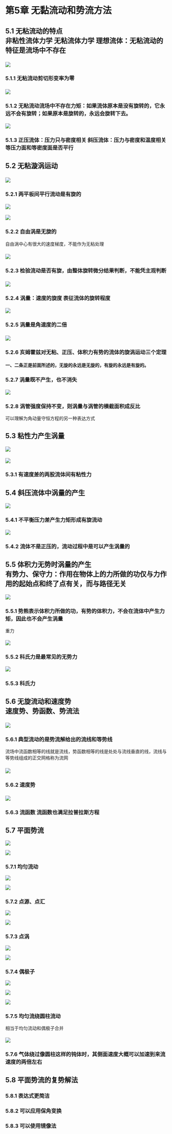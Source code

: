 
第5章 无黏流动和势流方法[](marginnoteapp://note/4E1DAC2F-0652-42F7-865D-0E8C5297C090)
==========================================================================

5.1 无粘流动的特点  
非粘性流体力学 无粘流体力学 理想流体：无粘流动的特征是流场中不存在
------------------------------------------------

### ![](https://raw.githubusercontent.com/914191848/notion-import/main/img/image002.png)
[](marginnoteapp://note/BFB738B2-FBF8-42D2-94F2-1E98A28C826F)

### 5.1.1 无粘流动剪切形变率为零

### ![](https://raw.githubusercontent.com/914191848/notion-import/main/img/image004.png)
[](marginnoteapp://note/03471277-1188-4E68-B226-5D3711450F14)

### 5.1.2 无粘流动流场中不存在力矩：如果流体原本是没有旋转的，它永远不会有旋转；如果原本是旋转的，永远会旋转下去。

#### ![](https://raw.githubusercontent.com/914191848/notion-import/main/img/image006.png)
[](marginnoteapp://note/7F39BFDF-09A0-4B82-8AE3-E7A209BB1BCD)

### 5.1.3 正压流体：压力只与密度相关 斜压流体：压力与密度和温度相关 等压力面和等密度面是否平行[](marginnoteapp://note/B359A9AB-9471-4F7F-9E5A-F43AD85BC4F7)

5.2 无粘漩涡运动
----------

### ![](https://raw.githubusercontent.com/914191848/notion-import/main/img/image008.png)
[](marginnoteapp://note/2428223D-B8EE-4ECF-BAC4-0D7FE64A6E35)

### 5.2.1 两平板间平行流动是有旋的

#### ![](https://raw.githubusercontent.com/914191848/notion-import/main/img/image010.png)

![](https://raw.githubusercontent.com/914191848/notion-import/main/img/image012.png)



### 5.2.2 自由涡是无旋的  
自由涡中心有很大的速度梯度，不能作为无粘处理

### ![](https://raw.githubusercontent.com/914191848/notion-import/main/img/image014.png)
[](marginnoteapp://note/90865F09-1945-4F77-92CE-0B4571A7AE93)

### 5.2.3 检验流动是否有旋，由整体旋转微分结果判断，不能凭主观判断

### ![](https://raw.githubusercontent.com/914191848/notion-import/main/img/image016.png)
[](marginnoteapp://note/593DC587-1164-4183-A414-B8A8A59A8F9A)

### 5.2.4 涡量：速度的旋度  表征流体的旋转程度

#### ![](https://raw.githubusercontent.com/914191848/notion-import/main/img/image018.png)
[](marginnoteapp://note/97425073-C811-494D-86F3-6B09CAB76097)

### 5.2.5 涡量是角速度的二倍

### ![](https://raw.githubusercontent.com/914191848/notion-import/main/img/image020.png)
[](marginnoteapp://note/57FFBDC1-3696-4F28-AB81-C27A458F1258)

### 5.2.6 亥姆霍兹对无粘、正压、体积力有势的流体的旋涡运动三个定理

#### 一、二条正是前面所述的，无旋的永远是无旋的，有旋的永远是有旋的。[](marginnoteapp://note/3D1E0BAA-AC1D-48C9-A95F-3E36C8FE55AA)

### 5.2.7 涡量既不产生，也不消失

#### ![](https://raw.githubusercontent.com/914191848/notion-import/main/img/image022.png)
[](marginnoteapp://note/0D761673-863D-4E26-BDF5-5783CFAE2CDF)

### 5.2.8 涡管强度保持不变，则涡量与涡管的横截面积成反比  
可以理解为角动量守恒方程的另一种表达方式

5.3 粘性力产生涡量
-----------

#### ![](https://raw.githubusercontent.com/914191848/notion-import/main/img/image024.png)
[](marginnoteapp://note/4A54AECF-F768-460A-9680-4EF60C6B066D)

#### ![](https://raw.githubusercontent.com/914191848/notion-import/main/img/image026.png)
[](marginnoteapp://note/8D16CA7F-E212-4C59-BA9E-587E4AAD0749)

### 5.3.1 有速度差的两股流体间有粘性力

5.4 斜压流体中涡量的产生
--------------

#### ![](https://raw.githubusercontent.com/914191848/notion-import/main/img/image028.png)
[](marginnoteapp://note/19AEDE60-A0CD-4AE8-90F0-3C3950C8D08A)

### 5.4.1 不平衡压力差产生力矩形成有旋流动

#### ![](https://raw.githubusercontent.com/914191848/notion-import/main/img/image030.png)
[](marginnoteapp://note/1CB2D6F1-4703-44E4-ADE6-6CA91DE37CDA)

### 5.4.2 流体不是正压的，流动过程中是可以产生涡量的

5.5 体积力无势时涡量的产生  
有势力、保守力：作用在物体上的力所做的功仅与力作用的起始点和终了点有关，而与路径无关
------------------------------------------------------------

#### ![](https://raw.githubusercontent.com/914191848/notion-import/main/img/image032.png)
[](marginnoteapp://note/713217A9-E801-4ACE-9CAE-EA1BF3FBAF56)

### 5.5.1 势熊表示体积力所做的功，有势的体积力，不会在流体中产生力矩，因此也不会产生涡量  
重力

#### ![](https://raw.githubusercontent.com/914191848/notion-import/main/img/image034.png)
[](marginnoteapp://note/D117A31D-A9E2-4ADC-A1FD-6C54106F61E0)

### 5.5.2 科氏力是最常见的无势力

##### ![](https://raw.githubusercontent.com/914191848/notion-import/main/img/image036.png)
[](marginnoteapp://note/23A4B4FC-8822-416E-9437-950D6D8AF5F7)

### 5.5.3 科氏力

5.6 无旋流动和速度势  
速度势、势函数、势流法
--------------------------

### ![](https://raw.githubusercontent.com/914191848/notion-import/main/img/image038.png)
[](marginnoteapp://note/4019486C-C71D-46F8-9636-F08E59AC7984)

### 5.6.1 典型流动的是势流解给出的流线和等势线  
流场中流函数相等的线就是流线，势函数相等的线是处处与流线垂直的线，流线与等势线组成的正交网格称为流网

### ![](https://raw.githubusercontent.com/914191848/notion-import/main/img/image040.png)
[](marginnoteapp://note/1432E454-C1B5-404A-B7BF-FBA7C385258A)

### 5.6.2 速度势

### ![](https://raw.githubusercontent.com/914191848/notion-import/main/img/image042.png)
[](marginnoteapp://note/C569F51A-66E6-4CCB-B251-B58E0D6F08A4)

### 5.6.3 流函数  流函数也满足拉普拉斯方程

5.7 平面势流
--------

![](https://raw.githubusercontent.com/914191848/notion-import/main/img/image044.png)

![](https://raw.githubusercontent.com/914191848/notion-import/main/img/image046.png)



### 5.7.1 均匀流动

![](https://raw.githubusercontent.com/914191848/notion-import/main/img/image048.png)

![](https://raw.githubusercontent.com/914191848/notion-import/main/img/image050.png)



### 5.7.2 点源、点汇

![](https://raw.githubusercontent.com/914191848/notion-import/main/img/image052.png)

![](https://raw.githubusercontent.com/914191848/notion-import/main/img/image054.png)



### 5.7.3 点涡

![](https://raw.githubusercontent.com/914191848/notion-import/main/img/image056.png)

![](https://raw.githubusercontent.com/914191848/notion-import/main/img/image058.png)



### 5.7.4 偶极子

![](https://raw.githubusercontent.com/914191848/notion-import/main/img/image060.png)

![](https://raw.githubusercontent.com/914191848/notion-import/main/img/image062.png)

![](https://raw.githubusercontent.com/914191848/notion-import/main/img/image064.png)



### 5.7.5 均匀流绕圆柱流动  
相当于均匀流动和偶极子合并

#### ![](https://raw.githubusercontent.com/914191848/notion-import/main/img/image066.png)
[](marginnoteapp://note/76A5622E-E97D-415E-B83D-D8399156DD3C)

### 5.7.6 气体绕过像圆柱这样的钝体时，其侧面速度大概可以加速到来流速度的两倍左右

5.8 平面势流的复势解法
-------------

### 5.8.1 表达式更简洁

### 5.8.2 可以应用保角变换

### 5.8.3 可以使用镜像法
